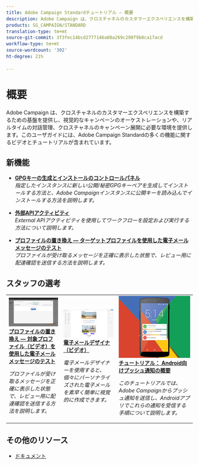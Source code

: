 ```yaml
---
title: Adobe Campaign Standardチュートリアル — 概要
description: Adobe Campaign は、クロスチャネルのカスタマーエクスペリエンスを構築するための基盤を提供し、視覚的なキャンペーンのオーケストレーションや、リアルタイムの対話管理、クロスチャネルのキャンペーン展開に必要な環境を提供します。このユーザガイドには、Adobe Campaign Standardの多くの機能に関するビデオとチュートリアルが含まれています。
products: SG_CAMPAIGN/STANDARD
translation-type: tm+mt
source-git-commit: 3f3fec14bcd2777146a08a269c298f9b8ca17acd
workflow-type: tm+mt
source-wordcount: '302'
ht-degree: 21%

---
```



# 概要

Adobe Campaign は、クロスチャネルのカスタマーエクスペリエンスを構築するための基盤を提供し、視覚的なキャンペーンのオーケストレーションや、リアルタイムの対話管理、クロスチャネルのキャンペーン展開に必要な環境を提供します。このユーザガイドには、Adobe Campaign Standardの多くの機能に関するビデオとチュートリアルが含まれています。

## 新機能

* **[GPGキーの生成とインストールのコントロールパネル](/help/administrating/control-panel/generating-and-installing-gpg-keys.md)**   <br>
   *指定したインスタンスに新しい公開/秘密GPGキーペアを生成してインストールする方法と、Adobe Campaignインスタンスに公開キーを読み込んでインストールする方法を説明します。*

* **[外部APIアクティビティ](/help/managing-processes-and-data/data-management-activities/external-api-activity.md)**   <br>
   *External APIアクティビティを使用してワークフローを設定および実行する方法について説明します。*

* **[プロファイルの置き換え — ターゲットプロファイルを使用した電子メールメッセージのテスト](/help/communication-channels/email/profile-substitution.md)**   <br>
   *プロファイルが受け取るメッセージを正確に表示した状態で、レビュー用に配達確認を送信する方法を説明します。*


## スタッフの選考

<table>
<tr>
  <td>
    <a href="./communication-channels/email/profile-substitution.md"> 
      <img alt="プロファイルの置き換え — 対象プロファイル（ビデオ）を使用した電子メールメッセージのテスト" src="./assets/substitution_tab.png"/>
    </a>
    <div>
      <a href="./communication-channels/email/profile-substitution.md">
    <strong>プロファイルの置き換え — 対象プロファイル（ビデオ）を使用した電子メールメッセージのテスト</strong>
    </a>
    </div>
    <p>
    <em>プロファイルが受け取るメッセージを正確に表示した状態で、レビュー用に配達確認を送信する方法を説明します。</em>
    <p>
  </td>
   <td>
    <a href="./designing-content/email-designer/email-designer-overview.md">
      <img alt="電子メールデザイナ（ビデオ）" src="./assets/email_designer_tutorial.png" />
    </a>
    <div>
      <a href="./designing-content/email-designer/email-designer-overview.md">
    <strong>電子メールデザイナ（ビデオ）</strong>
    </a>
    </div>
    <p>
    <em>電子メールデザイナーを使用すると、個々にパーソナライズされた電子メールを素早く簡単に視覚的に作成できます。</em>
    <p>
  </td>
  <td>
    <a href="https://docs.adobe.com/content/help/en/campaign-standard-learn/getting-started-with-push-notifications-android/introduction.html">
      <img alt="チュートリアル： Android向けプッシュ通知の概要" src="./assets/push-for-android.png" />
    </a>
    <div>
      <a href="https://docs.adobe.com/content/help/en/campaign-standard-learn/getting-started-with-push-notifications-android/introduction.html">
    <strong>チュートリアル： Android向けプッシュ通知の概要</strong>
    </a>
    </div>
    <p>
    <em>このチュートリアルでは、Adobe Campaignからプッシュ通知を送信し、Androidアプリでこれらの通知を受信する手順について説明します。 </em>
    <p>
  </td>
</tr>
</table>

## その他のリソース

* [ドキュメント](https://docs.adobe.com/content/help/ja-JP/campaign-standard/using/campaign-standard-home.html)
